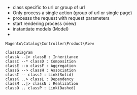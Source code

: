 - class specific to url or group of url
- Only process a single action (group of url or single page)
- processs the request with request parameters
- start rendering process (view)
- instantiate models (Model)
- 
```
Magento\Catalog\Controller\Product\View
```

<!-- panels:start -->

```mermaid
classDiagram
classA --|> classB : Inheritance
classC --* classD : Composition
classE --o classF : Aggregation
classG --> classH : Association
classI -- classJ : Link(Solid)
classK ..> classL : Dependency
classM ..|> classN : Realization
classO .. classP : Link(Dashed)
```

<!-- panels:end -->



